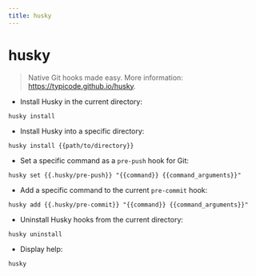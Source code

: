 ```yaml
---
title: husky
---
```

# husky

> Native Git hooks made easy.
> More information: <https://typicode.github.io/husky>.

- Install Husky in the current directory:

`husky install`

- Install Husky into a specific directory:

`husky install {{path/to/directory}}`

- Set a specific command as a `pre-push` hook for Git:

`husky set {{.husky/pre-push}} "{{command}} {{command_arguments}}"`

- Add a specific command to the current `pre-commit` hook:

`husky add {{.husky/pre-commit}} "{{command}} {{command_arguments}}"`

- Uninstall Husky hooks from the current directory:

`husky uninstall`

- Display help:

`husky`
